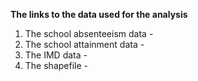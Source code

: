 **The links to the data used for the analysis**
1.  The school absenteeism data -
2.  The school attainment data -
3.  The IMD data -
4.  The shapefile - 
